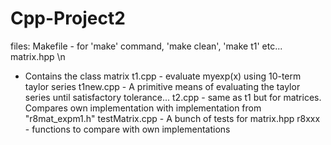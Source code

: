 # Cpp-Project2

files: Makefile - for 'make' command, 'make clean', 'make t1' etc... matrix.hpp \n
- Contains the class matrix t1.cpp - evaluate myexp(x) using 10-term taylor series t1new.cpp - A primitive means of evaluating the taylor series until satisfactory tolerance... t2.cpp - same as t1 but for matrices. Compares own implementation with implementation from "r8mat_expm1.h" testMatrix.cpp - A bunch of tests for matrix.hpp r8xxx - functions to compare with own implementations
